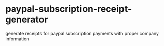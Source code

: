 # paypal-subscription-receipt-generator
generate receipts for paypal subscription payments with proper company information
